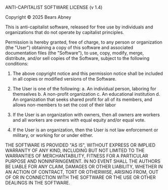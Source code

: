ANTI-CAPITALIST SOFTWARE LICENSE (v 1.4)

Copyright © 2025 Bears Abney

This is anti-capitalist software, released for free use by individuals and organizations that do not operate by
capitalist principles.

Permission is hereby granted, free of charge, to any person or organization (the "User") obtaining a copy of this
software and associated documentation files (the "Software"), to use, copy, modify, merge, distribute, and/or sell
copies of the Software, subject to the following conditions:

1. The above copyright notice and this permission notice shall be included in all copies or modified versions of the
   Software.

2. The User is one of the following:
   a. An individual person, laboring for themselves
   b. A non-profit organization
   c. An educational institution
   d. An organization that seeks shared profit for all of its members, and allows non-members to set the cost of their
   labor

3. If the User is an organization with owners, then all owners are workers and all workers are owners with equal equity
   and/or equal vote.

4. If the User is an organization, then the User is not law enforcement or military, or working for or under either.

THE SOFTWARE IS PROVIDED "AS IS", WITHOUT EXPRESS OR IMPLIED WARRANTY OF ANY KIND, INCLUDING BUT NOT LIMITED TO THE
WARRANTIES OF MERCHANTABILITY, FITNESS FOR A PARTICULAR PURPOSE AND NONINFRINGEMENT. IN NO EVENT SHALL THE AUTHORS BE
LIABLE FOR ANY CLAIM, DAMAGES OR OTHER LIABILITY, WHETHER IN AN ACTION OF CONTRACT, TORT OR OTHERWISE, ARISING FROM, OUT
OF OR IN CONNECTION WITH THE SOFTWARE OR THE USE OR OTHER DEALINGS IN THE SOFTWARE.
